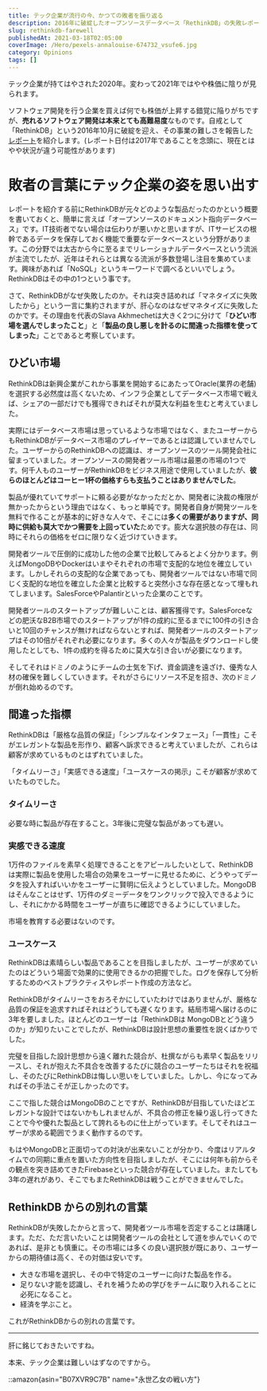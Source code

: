 ```yaml
---
title: テック企業が流行の今、かつての敗者を振り返る
description: 2016年に破綻したオープンソースデータベース「RethinkDB」の失敗レポートを分析。開発者ツール市場の厳しさ、「タイムリーさ」「実感できる速度」「ユースケース」重視の重要性をテック企業への教訓として考察。
slug: rethinkdb-farewell
publishedAt: 2021-03-18T02:05:00
coverImage: /Hero/pexels-annalouise-674732_vsufe6.jpg
category: Opinions
tags: []
---
```


テック企業が持てはやされた2020年。変わって2021年ではやや株価に陰りが見られます。

ソフトウェア開発を行う企業を買えば何でも株価が上昇する錯覚に陥りがちですが、**売れるソフトウェア開発は本来とても高難易度**なものです。自戒として「RethinkDB」という2016年10月に破綻を迎え、その事業の難しさを報告した[レポート](https://www.defmacro.org/2017/01/18/why-rethinkdb-failed.html)を紹介します。(レポート日付は2017年であることを念頭に、現在とはやや状況が違う可能性があります)

# 敗者の言葉にテック企業の姿を思い出す

レポートを紹介する前にRethinkDBが元々どのような製品だったのかという概要を書いておくと、簡単に言えば「オープンソースのドキュメント指向データベース」です。IT技術者でない場合は伝わりが悪いかと思いますが、ITサービスの根幹であるデータを保存しておく機能で重要なデータベースという分野があります。この分野では太古から今に至るまでリレーショナルデータベースという流派が主流でしたが、近年はそれらとは異なる流派が多数登場し注目を集めています。興味があれば「NoSQL」というキーワードで調べるといいでしょう。RethinkDBはその中の1つという事です。

さて、RethinkDBがなぜ失敗したのか。それは突き詰めれば「マネタイズに失敗したから」という一言に集約されますが、肝心なのはなぜマネタイズに失敗したのかです。その理由を代表のSlava Akhmechetは大きく2つに分けて「**ひどい市場を選んでしまったこと**」と「**製品の良し悪しを計るのに間違った指標を使ってしまった**」ことであると考察しています。

## ひどい市場

RethinkDBは新興企業がこれから事業を開始するにあたってOracle(業界の老舗)を選択する必然度は高くないため、インフラ企業としてデータベース市場で戦えば、シェアの一部だけでも獲得できればそれが莫大な利益を生むと考えていました。

実際にはデータベース市場は思っているような市場ではなく、またユーザーからもRethinkDBがデータベース市場のプレイヤーであるとは認識していませんでした。ユーザーからのRethinkDBへの認識は、オープンソースのツール開発会社に留まっていました。オープンソースの開発者ツール市場は最悪の市場の1つです。何千人ものユーザーがRethinkDBをビジネス用途で使用していましたが、**彼らのほとんどはコーヒー1杯の価格すらも支払うことはありませんでした**。

製品が優れていてサポートに頼る必要がなかっただとか、開発者に決裁の権限が無かったからという理由ではなく、もっと単純です。開発者自身が開発ツールを無料で作ることが基本的に好きな人々で、そこには**多くの需要がありますが、同時に供給も莫大でかつ需要を上回っていた**ためです。膨大な選択肢の存在は、同時にそれらの価格をゼロに限りなく近づけていきます。

開発者ツールで圧倒的に成功した他の企業で比較してみるとよく分かります。例えばMongoDBやDockerはいまやそれぞれの市場で支配的な地位を確立しています。しかしそれらの支配的な企業であっても、開発者ツールではない市場で同じく支配的な地位を確立した企業と比較すると突然小さな存在感となって埋もれてしまいます。SalesForceやPalantirといった企業のことです。

開発者ツールのスタートアップが難しいことは、顧客獲得です。SalesForceなどの肥沃なB2B市場でのスタートアップが1件の成約に至るまでに100件の引き合いと10回のチャンスが無ければならないとすれば、開発者ツールのスタートアップはその10倍がそれぞれ必要になります。多くの人々が製品をダウンロードし使用したとしても、1件の成約を得るために莫大な引き合いが必要になります。

そしてそれはドミノのようにチームの士気を下げ、資金調達を遠ざけ、優秀な人材の確保を難しくしていきます。それがさらにリソース不足を招き、次のドミノが倒れ始めるのです。

## 間違った指標

RethinkDBは「厳格な品質の保証」「シンプルなインタフェース」「一貫性」こそがエレガントな製品を形作り、顧客へ訴求できると考えていましたが、これらは顧客が求めているものとはずれていました。

「タイムリーさ」「実感できる速度」「ユースケースの掲示」こそが顧客が求めていたものでした。

### タイムリーさ

必要な時に製品が存在すること。3年後に完璧な製品があっても遅い。

### 実感できる速度

1万件のファイルを素早く処理できることをアピールしたいとして、RethinkDBは実際に製品を使用した場合の効果をユーザーに見せるために、どうやってデータを投入すればいいかをユーザーに賢明に伝えようとしていました。MongoDBはそんなことはせず、1万件のダミーデータをワンクリックで投入できるようにし、それにかかる時間をユーザーが直ちに確認できるようにしていました。

市場を教育する必要はないのです。

### ユースケース

RethinkDBは素晴らしい製品であることを目指しましたが、ユーザーが求めていたのはどういう場面で効果的に使用できるかの把握でした。ログを保存して分析するためのベストプラクティスやレポート作成の方法など。

RethinkDBがタイムリーさをおろそかにしていたわけではありませんが、厳格な品質の保証を追求すればそれはどうしても遅くなります。結局市場へ届けるのに3年を要しました。ほとんどのユーザーは「RethinkDBは MongoDBとどう違うのか」が知りたいことでしたが、RethinkDBは設計思想の重要性を説くばかりでした。

完璧を目指した設計思想から遠く離れた競合が、杜撰ながらも素早く製品をリリースし、それが抱えた不具合を改善するたびに競合のユーザーたちはそれを祝福し、そのたびにRethinkDBは悔しい思いをしていました。しかし、今になってみればその手法こそが正しかったのです。

ここで指した競合はMongoDBのことですが、RethinkDBが目指していたほどエレガントな設計ではないかもしれませんが、不具合の修正を繰り返し行ってきたことで今や優れた製品として誇れるものに仕上がっています。そしてそれはユーザーが求める範囲でうまく動作するのです。

もはやMongoDBと正面切っての対決が出来ないことが分かり、今度はリアルタイムでの同期に重点を置いた方向性を目指しましたが、そこには何年も前からその観点を突き詰めてきたFirebaseといった競合が存在していました。またしても3年の遅れがあり、そこでもまたRethinkDBは戦うことができませんでした。

## RethinkDB からの別れの言葉

RethinkDBが失敗したからと言って、開発者ツール市場を否定することは躊躇します。ただ、ただ言いたいことは開発者ツールの会社として道を歩んでいくのであれば、是非とも慎重に。その市場には多くの良い選択肢が既にあり、ユーザーからの期待値は高く、その対価は安いです。

- 大きな市場を選択し、その中で特定のユーザーに向けた製品を作る。
- 足りない才能を認識し、それを補うための学びをチームに取り入れることに必死になること。
- 経済を学ぶこと。

これがRethinkDBからの別れの言葉です。

---

肝に銘じておきたいですね。

本来、テック企業は難しいはずなのですから。

::amazon{asin="B07XVR9C7B" name="永世乙女の戦い方"}
